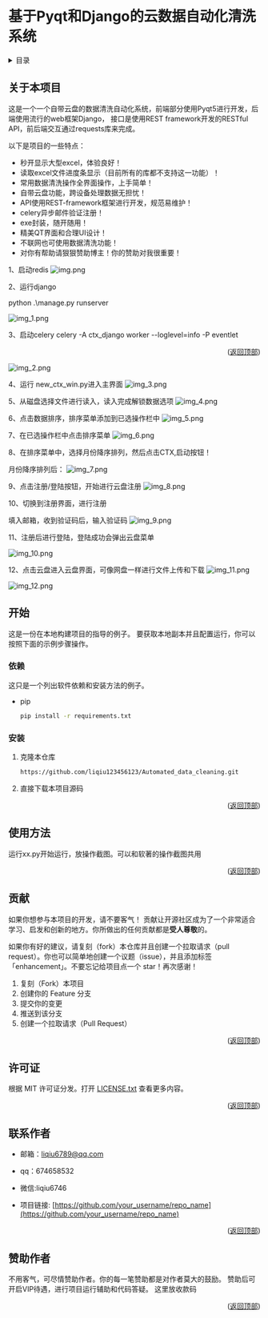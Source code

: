 <div id="top"></div><div id="top"></div>

# 基于Pyqt和Django的云数据自动化清洗系统
<!-- 目录 -->
<details>
  <summary>目录</summary>
  <ol>
    <li>
      <a href="#关于本项目">关于本项目</a></li>
    <li>
      <a href="#开始">开始</a>
      <ul>
        <li><a href="#依赖">依赖</a></li>
        <li><a href="#安装">安装</a></li>
      </ul>
    </li>
    <li><a href="#使用方法">使用方法</a></li>
    <li><a href="#贡献">贡献</a></li>
    <li><a href="#许可证">许可证</a></li>
    <li><a href="#联系作者">联系作者</a></li>
    <li><a href="#赞助作者">赞助作者</a></li>
  </ol>
</details>


<!-- 关于本项目 -->
## 关于本项目


这是一个一个自带云盘的数据清洗自动化系统，前端部分使用Pyqt5进行开发，后端使用流行的web框架Django，
接口是使用REST framework开发的RESTful API，前后端交互通过requests库来完成。

以下是项目的一些特点：
* 秒开显示大型excel，体验良好！
* 读取excel文件进度条显示（目前所有的库都不支持这一功能）！
* 常用数据清洗操作全界面操作，上手简单！
* 自带云盘功能，跨设备处理数据无担忧！
* API使用REST-framework框架进行开发，规范易维护！
* celery异步邮件验证注册！
* exe封装，随开随用！
* 精美QT界面和合理UI设计！
* 不联网也可使用数据清洗功能！
* 对你有帮助请狠狠赞助博主！你的赞助对我很重要！

1、启动redis
![img.png](img.png)

2、运行django

python .\manage.py runserver

![img_1.png](img_1.png)

3、启动celery
celery -A ctx_django worker --loglevel=info -P eventlet


<p align="right">(<a href="#top">返回顶部</a>)</p>

![img_2.png](img_2.png)

4、运行 new_ctx_win.py进入主界面
![img_3.png](img_3.png)

5、从磁盘选择文件进行读入，读入完成解锁数据选项
![img_4.png](img_4.png)

6、点击数据排序，排序菜单添加到已选操作栏中
![img_5.png](img_5.png)

7、在已选操作栏中点击排序菜单
![img_6.png](img_6.png)

8、在排序菜单中，选择月份降序排列，然后点击CTX,启动按钮！

月份降序排列后：
![img_7.png](img_7.png)

9、点击注册/登陆按钮，开始进行云盘注册
![img_8.png](img_8.png)

10、切换到注册界面，进行注册

填入邮箱，收到验证码后，输入验证码
![img_9.png](img_9.png)

11、注册后进行登陆，登陆成功会弹出云盘菜单

![img_10.png](img_10.png)

12、点击云盘进入云盘界面，可像网盘一样进行文件上传和下载
![img_11.png](img_11.png)

![img_12.png](img_12.png)


<!-- 开始 -->
## 开始

这是一份在本地构建项目的指导的例子。
要获取本地副本并且配置运行，你可以按照下面的示例步骤操作。

### 依赖

这只是一个列出软件依赖和安装方法的例子。
* pip
  ```sh
  pip install -r requirements.txt
  ```

### 安装


1. 克隆本仓库
   ```sh
   https://github.com/liqiu123456123/Automated_data_cleaning.git
   ```
2. 直接下载本项目源码

<p align="right">(<a href="#top">返回顶部</a>)</p>



<!-- 使用方法 示例 -->
## 使用方法

运行xx.py开始运行，放操作截图。可以和软著的操作截图共用


<p align="right">(<a href="#top">返回顶部</a>)</p>



<!-- 贡献 -->
## 贡献

如果你想参与本项目的开发，请不要客气！
贡献让开源社区成为了一个非常适合学习、启发和创新的地方。你所做出的任何贡献都是**受人尊敬**的。

如果你有好的建议，请复刻（fork）本仓库并且创建一个拉取请求（pull request）。你也可以简单地创建一个议题（issue），并且添加标签「enhancement」。不要忘记给项目点一个 star！再次感谢！

1. 复刻（Fork）本项目
2. 创建你的 Feature 分支
3. 提交你的变更 
4. 推送到该分支 
5. 创建一个拉取请求（Pull Request）

<p align="right">(<a href="#top">返回顶部</a>)</p>



<!-- 许可证 -->
## 许可证

根据 MIT 许可证分发。打开 [LICENSE.txt](LICENSE.txt) 查看更多内容。


<p align="right">(<a href="#top">返回顶部</a>)</p>



<!-- 联系作者 -->
## 联系作者

* 邮箱：liqiu6789@qq.com
* qq：674658532
* 微信:liqiu6746

* 项目链接: [https://github.com/your_username/repo_name](https://github.com/your_username/repo_name)

<p align="right">(<a href="#top">返回顶部</a>)</p>



<!-- 赞助作者 -->
## 赞助作者

不用客气，可尽情赞助作者。你的每一笔赞助都是对作者莫大的鼓励。
赞助后可开启VIP待遇，进行项目运行辅助和代码答疑。
这里放收款码

<p align="right">(<a href="#top">返回顶部</a>)</p>


